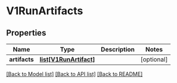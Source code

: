 # V1RunArtifacts

## Properties
Name | Type | Description | Notes
------------ | ------------- | ------------- | -------------
**artifacts** | [**list[V1RunArtifact]**](V1RunArtifact.md) |  | [optional] 

[[Back to Model list]](../README.md#documentation-for-models) [[Back to API list]](../README.md#documentation-for-api-endpoints) [[Back to README]](../README.md)


